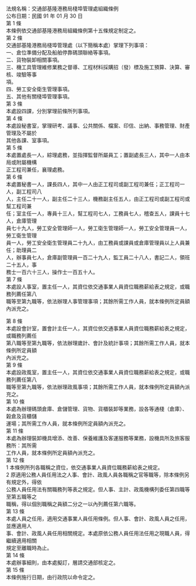 法規名稱：交通部基隆港務局棧埠管理處組織條例  
公布日期：民國 91 年 01 月 30 日  
第 1 條  
本條例依交通部基隆港務局組織條例第十五條規定制定之。  
第 2 條  
交通部基隆港務局棧埠管理處（以下簡稱本處）掌理下列事項：  
一、倉位準備分配及船舶停靠碼頭聯絡等事項。  
二、貨物裝卸相關事項。  
三、機工具管理維修業務之督導、工程材料採購招（發）標及施工預算、決算、審核、竣驗等事  
項。  
四、勞工安全衛生管理事項。  
五、其他有關棧埠管理事項。  
第 3 條  
本處設四課，分別掌理前條所列事項。  
第 4 條  
本處設秘書室，掌理研考、議事、公共關係、檔案、印信、出納、事務管理、財產管理及不屬於  
其他各課、室事項。  
第 5 條  
本處置處長一人，綜理處務，並指揮監督所屬員工；置副處長三人，其中一人由本局或附屬機構  
正工程司兼任，襄理處務。  
第 6 條  
本處置秘書一人，課長四人，其中一人由正工程司或副工程司兼任；正工程司一人，副工程司八  
人，主任二十一人，副主任二十三人，機務副主任五人，由正工程司或副工程司或幫工程司兼  
任；室主任一人，專員十三人，幫工程司七人，工務員七人，稽查五人，課員十七人，倉庫管理  
員七十九人，勞工安全管理師一人，勞工衛生管理師一人，勞工安全管理員一人，勞工衛生管理  
員一人，勞工安全衛生管理員二十九人，由工務員或課員或倉庫管理員以上人員兼任；助理員二  
人，辦事員七人，倉庫副管理員一百二十九人，監工員二十八人，書記二人，領班二十五人，事  
務士一百六十三人，操作士一百五十人。  
第 7 條  
本處設人事室，置主任一人，其資位依交通事業人員資位職務薪給表之規定，或職務列薦任第八  
職等至第九職等，依法辦理人事管理事項；其餘所需工作人員，就本條例所定員額內派充之。  


第 8 條  
本處設會計室，置會計主任一人，其資位依交通事業人員資位職務薪給表之規定，或職務列薦任  
第八職等至第九職等，依法辦理歲計、會計及統計事項；其餘所需工作人員，就本條例所定員額  
內派充之。  
第 9 條  
本處設政風室，置主任一人，其資位依交通事業人員資位職務薪給表之規定，或職務列薦任第八  
職等至第九職等，依法辦理政風事項；其餘所需工作人員，就本條例所定員額內派充之。  
第 10 條  
本處為辦理碼頭倉庫、倉儲管理、貨物、貨櫃裝卸等業務，設各等通棧（倉庫）、榖倉及貨櫃儲  
運場；其所需工作人員，就本條例所定員額內派充之。  
第 11 條  
本處為辦理裝卸機具增添、改善、保養維護及客運服務等業務，設機具所及旅客服務所：其所需  
工作人員，就本條例所定員額內派充之。  
第 12 條  
1 本條例所列各職稱之資位，依交通事業人員資位職務薪給表之規定。  
2 原適用公務人員任用法之人事、會計、政風人員各職稱之官等職等，除本條例另有規定外，得依  
公務人員任用法有關職務列等表之規定。但人事、主計、政風機構列委任第四職等至第五職等之  
職稱，得以個別職稱之員額二分之一以內列薦任第六職等。  
第 13 條  
本處人員之任用，適用交通事業人員任用條例。但人事、會計、政風人員之任用，並應適用人  
事、會計、政風人員任用相關規定。本處原依公務人員任用法任用之現職人員，得繼續適用相關  
規定至離職時為止。  
第 14 條  
本處辦事細則，由本處擬訂，層請交通部核定之。  
第 15 條  
本條例施行日期，由行政院以命令定之。  


